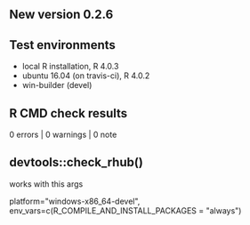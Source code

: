 ## New version 0.2.6

## Test environments
* local R installation, R 4.0.3
* ubuntu 16.04 (on travis-ci), R 4.0.2
* win-builder (devel)

## R CMD check results

0 errors | 0 warnings | 0 note

## devtools::check_rhub()

works with this args

platform="windows-x86_64-devel",
env_vars=c(R_COMPILE_AND_INSTALL_PACKAGES = "always")
